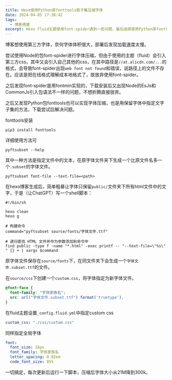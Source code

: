 ```yaml
---
title: Hexo使用Python库fonttools取子集压缩字体
date: 2024-04-05 17:38:42
tags:
  - 博客搭建
excerpt: Hexo Fluid主题使用font-spider遇到一些问题，最后选择使用Python库fonttools压缩字体
---
```

博客想使用第三方字体，奈何字体体积很大，部署后发现加载速度太慢。

尝试使用Node的包font-spider进行字体压缩，但由于使用的主题（fluid）会引入第三方css，其中又会引入自己其他的css，在其中路径是`//at.alicdn.com/...`的格式，会导致font-spider出现`web font not found`和错误，说路径上的文件不存在。应该是把在线格式理解成本地格式了，故放弃使用font-spider。

之后发现font-spider是用fontmin实现的，下载安装后又出现Node的EsJs和CommonJs引入包语法不一样的问题，不想折腾直接放弃。

之后又发现Python包fonttools也可以实现字体压缩，也是用保留字体中指定文字子集的方法，下载尝试后解决问题。

fonttools安装
```shell
pip3 install fonttools
```

详细使用方法可
```shell
pyftsubset --help
```

其中一种方法是指定文件中的文本，在原字体文件夹下生成一个比原文件名多一个`.subset`的字体文件。
```shell
pyftsubset font-file --text-file=<path>
```

在hexo博客生成后，简单粗暴让字体只保留`public/`文件夹下所有html文件中的文字，于是（让ChatGPT）写一个shell脚本：
```shell
#!/bin/sh   
  
hexo clean  
hexo g  
  
# 构建命令  
command="pyftsubset source/fonts/字体文件.ttf"  
  
# 递归查找 HTML 文件并作为参数添加到命令中  
find public -type f -name "*.html" -exec printf -- "--text-file=\"%s\" " {} + | xargs $command
```
原字体文件保存在`source/fonts`下，在同文件夹下会生成一个`字体文件.subset.ttf`的文件。

在`source/css`下创建一个`custom.css`，将字体指定为新字体文件。
```css
@font-face {  
  font-family: "字体家族名";  
  src: url("字体文件.subset.ttf") format('truetype'),  
}
```
在fluid主题设置`_config.fluid.yml`中指定custom css
```yml
custom_css: "./css/custom.css"
```
同样指定全局字体
```yml
font:  
  font_size: 16px  
  font_family: 字体家族名
  letter_spacing: 0.02em  
  code_font_size: 85%
```

一切搞定，每次更新后运行一下脚本，压缩后字体大小从21M降到300k。
